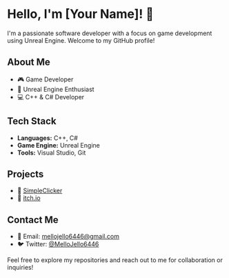 # Hello, I'm [Your Name]! 👋

I'm a passionate software developer with a focus on game development using Unreal Engine. Welcome to my GitHub profile!

## About Me
- 🎮 Game Developer
- 🌟 Unreal Engine Enthusiast
- 💻 C++ & C# Developer

## Tech Stack
- **Languages:** C++, C#
- **Game Engine:** Unreal Engine
- **Tools:** Visual Studio, Git

## Projects
- 🤔 [SimpleClicker](https://github.com/MelloJello6446/SimpleClicker)
- 🚀 [itch.io](https://melloyellojelllo.itch.io)


## Contact Me
- 📧 Email: [mellojello6446@gmail.com](mailto:mellojello6446@gmail.com)
- 🐦 Twitter: [@MelloJello6446](https://twitter.com/MelloJello6446)




Feel free to explore my repositories and reach out to me for collaboration or inquiries!

